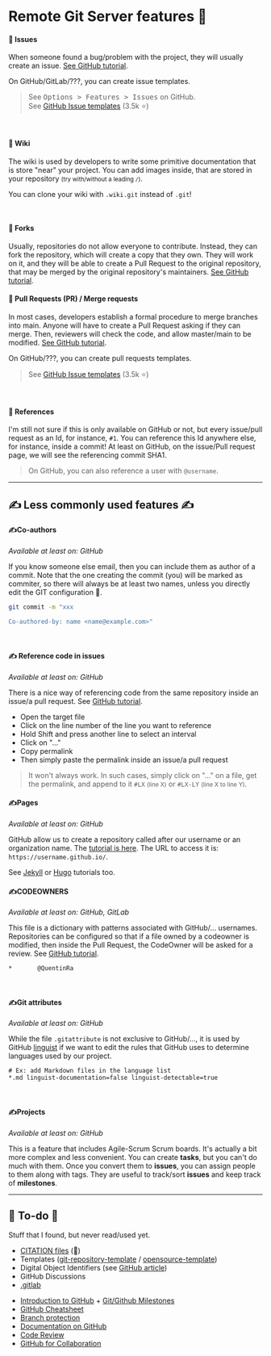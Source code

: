 # Remote Git Server features 🏹

<div class="row row-cols-md-2 mt-4"><div>

#### 🏹 Issues

When someone found a bug/problem with the project, they will usually create an issue. [See GitHub tutorial](https://guides.github.com/features/issues/).

On GitHub/GitLab/???, you can create issue templates.

> See <kbd>Options > Features > Issues</kbd> on GitHub.<br>
> See [GitHub Issue templates](https://github.com/stevemao/github-issue-templates) (3.5k ⭐)

<br>

#### 🏹 Wiki

The wiki is used by developers to write some primitive documentation that is store "near" your project. You can add images inside, that are stored in your repository <small>(try with/without a leading `/`)</small>.

You can clone your wiki with `.wiki.git` instead of `.git`!

<br>

#### 🏹 Forks

Usually, repositories do not allow everyone to contribute. Instead, they can fork the repository, which will create a copy that they own. They will work on it, and they will be able to create a Pull Request to the original repository, that may be merged by the original repository's maintainers. [See GitHub tutorial](https://docs.github.com/en/get-started/quickstart/fork-a-repo).
</div><div>

#### 🏹 Pull Requests (PR) / Merge requests

In most cases, developers establish a formal procedure to merge branches into main. Anyone will have to create a Pull Request asking if they can merge. Then, reviewers will check the code, and allow master/main to be modified. [See GitHub tutorial](https://docs.github.com/en/github/collaborating-with-issues-and-pull-requests/proposing-changes-to-your-work-with-pull-requests/creating-a-pull-request).

On GitHub/???, you can create pull requests templates.

> See [GitHub Issue templates](https://github.com/stevemao/github-issue-templates) (3.5k ⭐)

<br>

#### 🏹 References

I'm still not sure if this is only available on GitHub or not, but every issue/pull request as an Id, for instance, `#1`. You can reference this Id anywhere else, for instance, inside a commit! At least on GitHub, on the issue/Pull request page, we will see the referencing commit SHA1.

> On GitHub, you can also reference a user with `@username`.

</div></div>


<hr class="sep-both">

## ✍️ Less commonly used features ✍️

<div class="row row-cols-md-2 mt-4"><div>

#### ✍️Co-authors

*Available at least on: GitHub*

If you know someone else email, then you can include them as author of a commit. Note that the one creating the commit (you) will be marked as commiter, so there will always be at least two names, unless you directly edit the GIT configuration 🚓.

```bash
git commit -m "xxx

Co-authored-by: name <name@example.com>"
```

<br>

#### ✍ Reference code in issues

*Available at least on: GitHub*

There is a nice way of referencing code from the same repository inside an issue/a pull request. See [GitHub tutorial](https://docs.github.com/en/issues/tracking-your-work-with-issues/creating-an-issue#creating-an-issue-from-code).

* Open the target file
* Click on the line number of the line you want to reference
* Hold Shift and press another line to select an interval
* Click on "..."
* Copy permalink
* Then simply paste the permalink inside an issue/a pull request

> It won't always work. In such cases, simply click on "..." on a file, get the permalink, and append to it `#LX` <small>(line X)</small> or `#LX-LY` <small>(line X to line Y)</small>.

#### ✍️Pages

*Available at least on: GitHub*

GitHub allow us to create a repository called after our username or an organization name. The [tutorial is here](https://pages.github.com/). The URL to access it is: `https://username.github.io/`.

See [Jekyll](https://jekyllrb.com/docs/deployment/automated/) or [Hugo](https://gohugo.io/hosting-and-deployment/hosting-on-github/) tutorials too.
</div><div>

#### ✍️CODEOWNERS

*Available at least on: GitHub, GitLab*

This file is a dictionary with patterns associated with GitHub/... usernames. Repositories can be configured so that if a file owned by a codeowner is modified, then inside the Pull Request, the CodeOwner will be asked for a review. See [GitHub tutorial](https://docs.github.com/en/repositories/managing-your-repositorys-settings-and-features/customizing-your-repository/about-code-owners).

```
*       @QuentinRa
```

<br>

#### ✍️Git attributes

*Available at least on: GitHub*

While the file `.gitattribute` is not exclusive to GitHub/..., it is used by GitHub [linguist](https://github.com/github/linguist/tree/master/docs) if we want to edit the rules that GitHub uses to determine languages used by our project.

```
# Ex: add Markdown files in the language list
*.md linguist-documentation=false linguist-detectable=true
```

<br>

#### ✍️Projects

*Available at least on: GitHub*

This is a feature that includes Agile-Scrum Scrum boards. It's actually a bit more complex and less convenient. You can create **tasks**, but you can't do much with them. Once you convert them to **issues**, you can assign people to them along with tags. They are useful to track/sort **issues** and keep track of **milestones**.
</div></div>

<hr class="sep-both">

## 👻 To-do 👻

Stuff that I found, but never read/used yet.

<div class="row row-cols-md-2"><div>

* [CITATION files](https://docs.github.com/en/repositories/managing-your-repositorys-settings-and-features/customizing-your-repository/about-citation-files) (👻)
* Templates ([git-repository-template](https://github.com/misitebao/template-git-repository) / [opensource-template](https://github.com/EmbarkStudios/opensource-template))
* Digital Object Identifiers (see [GitHub article](https://guides.github.com/activities/citable-code/))
* GitHub Discussions
* [.gitlab](https://docs.gitlab.com/ee/development/features_inside_dot_gitlab.html)
</div><div>

* [Introduction to GitHub](https://github.com/skills/introduction-to-github) + [Git/Github Milestones](https://github.com/omundy/learn-git-milestones)
* [GitHub Cheatsheet](https://github.com/tiimgreen/github-cheat-sheet)
* [Branch protection](https://docs.github.com/en/repositories/configuring-branches-and-merges-in-your-repository/managing-protected-branches/managing-a-branch-protection-rule)
* [Documentation on GitHub](https://docs.github.com/en/repositories/creating-and-managing-repositories/creating-a-new-repository)
* [Code Review](https://github.com/ryanmcdermott/code-review-tips)
* [GitHub for Collaboration](https://mozillascience.github.io/working-open-workshop/github_for_collaboration/)
</div></div>